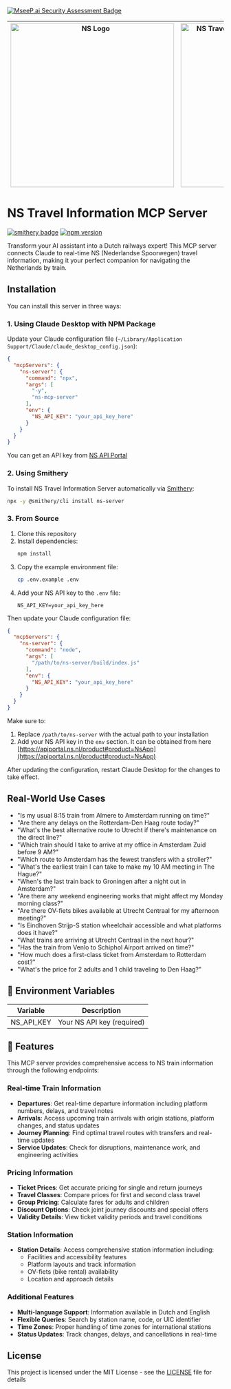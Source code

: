 [![MseeP.ai Security Assessment Badge](https://mseep.net/pr/r-huijts-ns-mcp-server-badge.png)](https://mseep.ai/app/r-huijts-ns-mcp-server)

| <img src="https://upload.wikimedia.org/wikipedia/commons/b/b7/Nederlandse_Spoorwegen_logo.svg" alt="NS Logo" width="380"/> | <img src="https://glama.ai/mcp/servers/tzd5oz5tov/badge" alt="NS Travel Information Server MCP server" width="380"/> |
|:---:|:---:|

# NS Travel Information MCP Server

[![smithery badge](https://smithery.ai/badge/ns-server)](https://smithery.ai/server/ns-server)
[![npm version](https://badge.fury.io/js/ns-mcp-server.svg)](https://www.npmjs.com/package/ns-mcp-server)

Transform your AI assistant into a Dutch railways expert! This MCP server connects Claude to real-time NS (Nederlandse Spoorwegen) travel information, making it your perfect companion for navigating the Netherlands by train.

## Installation

You can install this server in three ways:

### 1. Using Claude Desktop with NPM Package

Update your Claude configuration file (`~/Library/Application Support/Claude/claude_desktop_config.json`):

```json
{
  "mcpServers": {
    "ns-server": {
      "command": "npx",
      "args": [
        "-y",
        "ns-mcp-server"
      ],
      "env": {
        "NS_API_KEY": "your_api_key_here"
      }
    }
  }
}
```

You can get an API key from [NS API Portal](https://apiportal.ns.nl/)

### 2. Using Smithery

To install NS Travel Information Server automatically via [Smithery](https://smithery.ai/server/ns-server):

```bash
npx -y @smithery/cli install ns-server
```

### 3. From Source

1. Clone this repository
2. Install dependencies:
   ```bash
   npm install
   ```
3. Copy the example environment file:
   ```bash
   cp .env.example .env
   ```
4. Add your NS API key to the `.env` file:
   ```
   NS_API_KEY=your_api_key_here
   ```

Then update your Claude configuration file:

```json
{
  "mcpServers": {
    "ns-server": {
      "command": "node",
      "args": [
        "/path/to/ns-server/build/index.js"
      ],
      "env": {
        "NS_API_KEY": "your_api_key_here"
      }
    }
  }
}
```

Make sure to:
1. Replace `/path/to/ns-server` with the actual path to your installation
2. Add your NS API key in the `env` section. It can be obtained from here [https://apiportal.ns.nl/product#product=NsApp](https://apiportal.ns.nl/product#product=NsApp)

After updating the configuration, restart Claude Desktop for the changes to take effect.

## Real-World Use Cases

- "Is my usual 8:15 train from Almere to Amsterdam running on time?"
- "Are there any delays on the Rotterdam-Den Haag route today?"
- "What's the best alternative route to Utrecht if there's maintenance on the direct line?"
- "Which train should I take to arrive at my office in Amsterdam Zuid before 9 AM?"
- "Which route to Amsterdam has the fewest transfers with a stroller?"
- "What's the earliest train I can take to make my 10 AM meeting in The Hague?"
- "When's the last train back to Groningen after a night out in Amsterdam?"
- "Are there any weekend engineering works that might affect my Monday morning class?"
- "Are there OV-fiets bikes available at Utrecht Centraal for my afternoon meeting?"
- "Is Eindhoven Strijp-S station wheelchair accessible and what platforms does it have?"
- "What trains are arriving at Utrecht Centraal in the next hour?"
- "Has the train from Venlo to Schiphol Airport arrived on time?"
- "How much does a first-class ticket from Amsterdam to Rotterdam cost?"
- "What's the price for 2 adults and 1 child traveling to Den Haag?"

## 🔑 Environment Variables

| Variable | Description |
|----------|-------------|
| NS_API_KEY | Your NS API key (required) |

## 🌟 Features

This MCP server provides comprehensive access to NS train information through the following endpoints:

### Real-time Train Information
- **Departures**: Get real-time departure information including platform numbers, delays, and travel notes
- **Arrivals**: Access upcoming train arrivals with origin stations, platform changes, and status updates
- **Journey Planning**: Find optimal travel routes with transfers and real-time updates
- **Service Updates**: Check for disruptions, maintenance work, and engineering activities

### Pricing Information
- **Ticket Prices**: Get accurate pricing for single and return journeys
- **Travel Classes**: Compare prices for first and second class travel
- **Group Pricing**: Calculate fares for adults and children
- **Discount Options**: Check joint journey discounts and special offers
- **Validity Details**: View ticket validity periods and travel conditions

### Station Information
- **Station Details**: Access comprehensive station information including:
  - Facilities and accessibility features
  - Platform layouts and track information
  - OV-fiets (bike rental) availability
  - Location and approach details

### Additional Features
- **Multi-language Support**: Information available in Dutch and English
- **Flexible Queries**: Search by station name, code, or UIC identifier
- **Time Zones**: Proper handling of time zones for international stations
- **Status Updates**: Track changes, delays, and cancellations in real-time

## License

This project is licensed under the MIT License - see the [LICENSE](LICENSE) file for details
